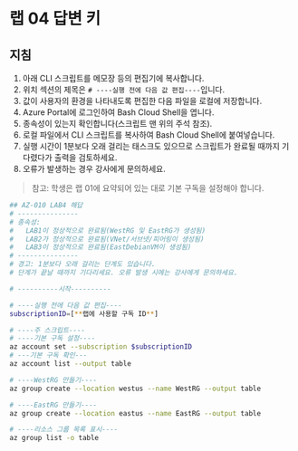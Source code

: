 ﻿# 랩 04 답변 키

## 지침

1. 아래 CLI 스크립트를 메모장 등의 편집기에 복사합니다.
1. 위치 섹션의 제목은 `# ----실행 전에 다음 값 편집----`입니다.
1. 값이 사용자의 환경을 나타내도록 편집한 다음 파일을 로컬에 저장합니다.
1. Azure Portal에 로그인하여 Bash Cloud Shell을 엽니다.
1. 종속성이 있는지 확인합니다(스크립트 맨 위의 주석 참조).
1. 로컬 파일에서 CLI 스크립트를 복사하여 Bash Cloud Shell에 붙여넣습니다.
1. 실행 시간이 1분보다 오래 걸리는 태스크도 있으므로 스크립트가 완료될 때까지 기다렸다가 출력을 검토하세요.
1. 오류가 발생하는 경우 강사에게 문의하세요.

> 참고: 학생은 랩 01에 요약되어 있는 대로 기본 구독을 설정해야 합니다.

```sh
## AZ-010 LAB4 해답
# ---------------
# 종속성:
#   LAB1이 정상적으로 완료됨(WestRG 및 EastRG가 생성됨)
#   LAB2가 정상적으로 완료됨(VNet/서브넷/피어링이 생성됨)
#   LAB3이 정상적으로 완료됨(EastDebianVM이 생성됨)
# ---------------
# 경고: 1분보다 오래 걸리는 단계도 있습니다.
# 단계가 끝날 때까지 기다리세요. 오류 발생 시에는 강사에게 문의하세요.

# ----------시작----------

# ----실행 전에 다음 값 편집----
subscriptionID=[**랩에 사용할 구독 ID**]

# ----주 스크립트----
# ----기본 구독 설정----
az account set --subscription $subscriptionID
# ---기본 구독 확인---
az account list --output table

# ----WestRG 만들기----
az group create --location westus --name WestRG --output table

# ----EastRG 만들기----
az group create --location eastus --name EastRG --output table

# ----리소스 그룹 목록 표시----
az group list -o table
```
